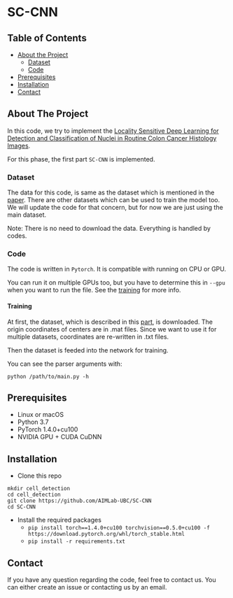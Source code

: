 # SC-CNN

## Table of Contents

* [About the Project](#about-the-project)
  * [Dataset](#dataset)
  * [Code](#code)
* [Prerequisites](#Prerequisites)
* [Installation](#Installation)
* [Contact](#contact)


## About The Project

In this code, we try to implement the [Locality Sensitive Deep Learning for Detection and Classification of Nuclei in Routine Colon Cancer Histology Images](https://ieeexplore.ieee.org/document/7399414).

For this phase, the first part `SC-CNN` is implemented.

### Dataset

The data for this code, is same as the dataset which is mentioned in the [paper](https://ieeexplore.ieee.org/document/7399414). 
There are other datasets which can be used to train the model too. We will update the code for that concern, but for now we are just using the main dataset.

Note: There is no need to download the data. Everything is handled by codes.

### Code

The code is written in `Pytorch`. It is compatible with running on CPU or GPU.

You can run it on multiple GPUs too, but you have to determine this in `--gpu` when you want to run the file. See the [training](#training) for more info.

#### Training

At first, the dataset, which is described in this [part](#dataset), is downloaded. 
The origin coordinates of centers are in .mat files. Since we want to use it for multiple datasets, coordinates are re-written in .txt files.

Then the dataset is feeded into the network for training.

You can see the parser arguments with:

`python /path/to/main.py -h`

## Prerequisites
- Linux or macOS
- Python 3.7
- PyTorch 1.4.0+cu100
- NVIDIA GPU + CUDA CuDNN

## Installation

- Clone this repo
```
mkdir cell_detection
cd cell_detection
git clone https://github.com/AIMLab-UBC/SC-CNN
cd SC-CNN
```

- Install the required packages
    - `pip install torch==1.4.0+cu100 torchvision==0.5.0+cu100 -f https://download.pytorch.org/whl/torch_stable.html`
    - `pip install -r requirements.txt`

## Contact

If you have any question regarding the code, feel free to contact us. You can either create an issue or contacting us by an email. 

